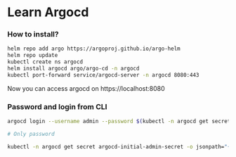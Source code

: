 # Learn Argocd

### How to install?

```bash
helm repo add argo https://argoproj.github.io/argo-helm
helm repo update
kubectl create ns argocd
helm install argocd argo/argo-cd -n argocd
kubectl port-forward service/argocd-server -n argocd 8080:443
```

Now you can access argocd on https://localhost:8080

### Password and login from CLI

```bash
argocd login --username admin --password $(kubectl -n argocd get secret argocd-initial-admin-secret -o jsonpath="{.data.password}" | base64 -d) --insecure localhost:8080

# Only password

kubectl -n argocd get secret argocd-initial-admin-secret -o jsonpath="{.data.password}" | base64 -d
```
